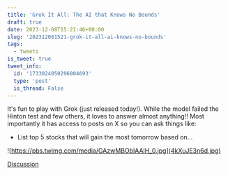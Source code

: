```yaml
---
title: 'Grok It All: The AI that Knows No Bounds'
draft: true
date: 2023-12-08T15:21:46+00:00
slug: '202312081521-grok-it-all-ai-knows-no-bounds'
tags:
  - tweets
is_tweet: true
tweet_info:
  id: '1733024050296004693'
  type: 'post'
  is_thread: False
---
```




It's fun to play with Grok (just released today!). While the model failed the Hinton test and few others, it loves to answer almost anything!!  Most importantly it has access to posts on X so you can ask things like:

- List top 5 stocks that will gain the most tomorrow based on…

![https://pbs.twimg.com/media/GAzwMBObIAAlH_0.jpg](4kXuJE3n6d.jpg)

[Discussion](https://x.com/sytelus/status/1733024050296004693)

